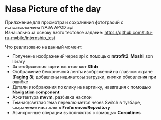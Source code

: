 # Nasa Picture of the day
Приложение для просмотра и сохранения фотографий с использованием NASA APOD api  
Изначально за основу взято тестовое задание: https://github.com/tutu-ru-mobile/internship_test  
  
Что реализовано на данный момент:
 - Получение изображений через api с помощью <b>retrofit2</b>, <b>Moshi</b> json library
 - За отображение картинок отвечает <b>Glide</b>
 - Отображение бесконечной ленты изображений на главном экране (<b>Paging 3</b>); добавлены индикаторы загрузки, кнопки обновления при ошибке
 - Детали изображения по клику на картинку, навигация с помощью <b>Navigation component</b>
 - Архитектура <b>mvvm</b>, разбивка на слои
 - Темная/светлая тема переключается через Switch в тулбаре, сохранение настроек в <b>PreferencesRepository</b> 
 - Асинхронные операции выполняются с помощью <b>Coroutines</b>
